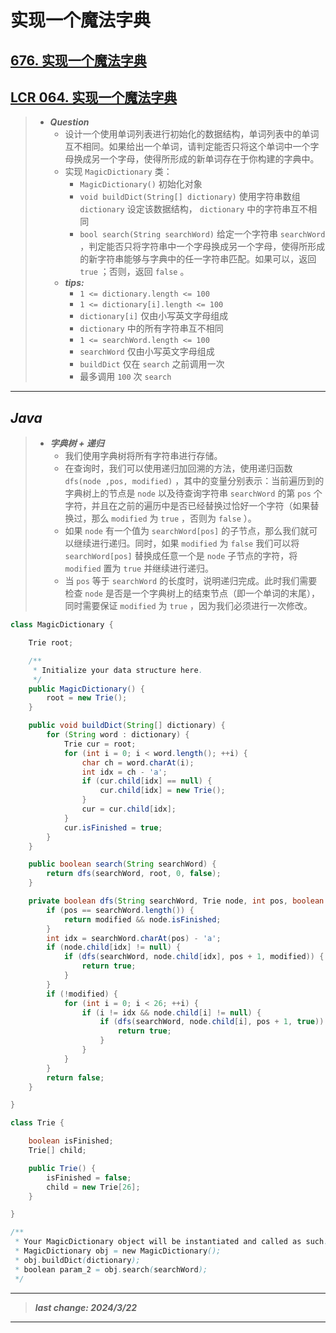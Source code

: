 # 实现一个魔法字典

## [676. 实现一个魔法字典](https://leetcode.cn/problems/implement-magic-dictionary/)

## [LCR 064. 实现一个魔法字典](https://leetcode.cn/problems/US1pGT/)

> - ***Question***
>   - 设计一个使用单词列表进行初始化的数据结构，单词列表中的单词互不相同。如果给出一个单词，请判定能否只将这个单词中一个字母换成另一个字母，使得所形成的新单词存在于你构建的字典中。
>   - 实现 `MagicDictionary` 类：
>     - `MagicDictionary()` 初始化对象
>     - `void buildDict(String[] dictionary)` 使用字符串数组 `dictionary` 设定该数据结构， `dictionary` 中的字符串互不相同
>     - `bool search(String searchWord)` 给定一个字符串 `searchWord` ，判定能否只将字符串中一个字母换成另一个字母，使得所形成的新字符串能够与字典中的任一字符串匹配。如果可以，返回 `true` ；否则，返回 `false` 。
>   - ***tips:***
>     - `1 <= dictionary.length <= 100`
>     - `1 <= dictionary[i].length <= 100`
>     - `dictionary[i]` 仅由小写英文字母组成
>     - `dictionary` 中的所有字符串互不相同
>     - `1 <= searchWord.length <= 100`
>     - `searchWord` 仅由小写英文字母组成
>     - `buildDict` 仅在 `search` 之前调用一次
>     - 最多调用 `100` 次 `search`

---

## *Java*

> - ***字典树 + 递归***
>   - 我们使用字典树将所有字符串进行存储。
>   - 在查询时，我们可以使用递归加回溯的方法，使用递归函数 `dfs(node ,pos, modified)` ，其中的变量分别表示：当前遍历到的字典树上的节点是 `node` 以及待查询字符串 `searchWord` 的第 `pos` 个字符，并且在之前的遍历中是否已经替换过恰好一个字符（如果替换过，那么 `modified` 为 `true` ，否则为 `false` ）。
>   - 如果 `node` 有一个值为 `searchWord[pos]` 的子节点，那么我们就可以继续进行递归。同时，如果 `modified` 为 `false` 我们可以将 `searchWord[pos]` 替换成任意一个是 `node` 子节点的字符，将 `modified` 置为 `true` 并继续进行递归。
>   - 当 `pos` 等于 `searchWord` 的长度时，说明递归完成。此时我们需要检查 `node` 是否是一个字典树上的结束节点（即一个单词的末尾），同时需要保证 `modified` 为 `true` ，因为我们必须进行一次修改。

```java
class MagicDictionary {

    Trie root;

    /**
     * Initialize your data structure here.
     */
    public MagicDictionary() {
        root = new Trie();
    }

    public void buildDict(String[] dictionary) {
        for (String word : dictionary) {
            Trie cur = root;
            for (int i = 0; i < word.length(); ++i) {
                char ch = word.charAt(i);
                int idx = ch - 'a';
                if (cur.child[idx] == null) {
                    cur.child[idx] = new Trie();
                }
                cur = cur.child[idx];
            }
            cur.isFinished = true;
        }
    }

    public boolean search(String searchWord) {
        return dfs(searchWord, root, 0, false);
    }

    private boolean dfs(String searchWord, Trie node, int pos, boolean modified) {
        if (pos == searchWord.length()) {
            return modified && node.isFinished;
        }
        int idx = searchWord.charAt(pos) - 'a';
        if (node.child[idx] != null) {
            if (dfs(searchWord, node.child[idx], pos + 1, modified)) {
                return true;
            }
        }
        if (!modified) {
            for (int i = 0; i < 26; ++i) {
                if (i != idx && node.child[i] != null) {
                    if (dfs(searchWord, node.child[i], pos + 1, true)) {
                        return true;
                    }
                }
            }
        }
        return false;
    }

}

class Trie {

    boolean isFinished;
    Trie[] child;

    public Trie() {
        isFinished = false;
        child = new Trie[26];
    }

}

/**
 * Your MagicDictionary object will be instantiated and called as such:
 * MagicDictionary obj = new MagicDictionary();
 * obj.buildDict(dictionary);
 * boolean param_2 = obj.search(searchWord);
 */
```

---

> ***last change: 2024/3/22***

---

